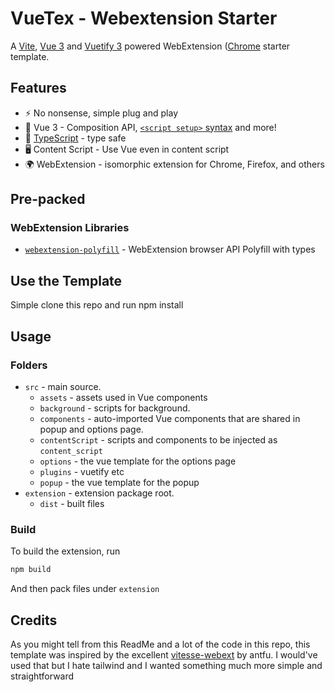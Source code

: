 # VueTex - Webextension Starter

A [Vite](https://vitejs.dev/), [Vue 3](https://vuejs.org/) and [Vuetify 3](https://next.vuetifyjs.com/) powered WebExtension ([Chrome](https://developer.chrome.com/docs/extensions/reference/) starter template.

## Features

- ⚡️ No nonsense, simple plug and play
- 🥝 Vue 3 - Composition API, [`<script setup>` syntax](https://github.com/vuejs/rfcs/blob/master/active-rfcs/0040-script-setup.md) and more!
- 🦾 [TypeScript](https://www.typescriptlang.org/) - type safe
- 🖥 Content Script - Use Vue even in content script
- 🌍 WebExtension - isomorphic extension for Chrome, Firefox, and others

## Pre-packed

### WebExtension Libraries

- [`webextension-polyfill`](https://github.com/mozilla/webextension-polyfill) - WebExtension browser API Polyfill with types

## Use the Template

Simple clone this repo and run npm install

## Usage

### Folders

- `src` - main source.
  - `assets` - assets used in Vue components
  - `background` - scripts for background.
  - `components` - auto-imported Vue components that are shared in popup and options page.
  - `contentScript` - scripts and components to be injected as `content_script`
  - `options` - the vue template for the options page
  - `plugins` - vuetify etc
  - `popup` - the vue template for the popup
- `extension` - extension package root.
  - `dist` - built files


### Build

To build the extension, run

```bash
npm build
```

And then pack files under `extension`

## Credits

As you might tell from this ReadMe and a lot of the code in this repo, this template was inspired by the excellent [vitesse-webext](https://github.com/antfu/vitesse-webext/) by antfu. I would've used that but I hate tailwind and I wanted something
much more simple and straightforward
